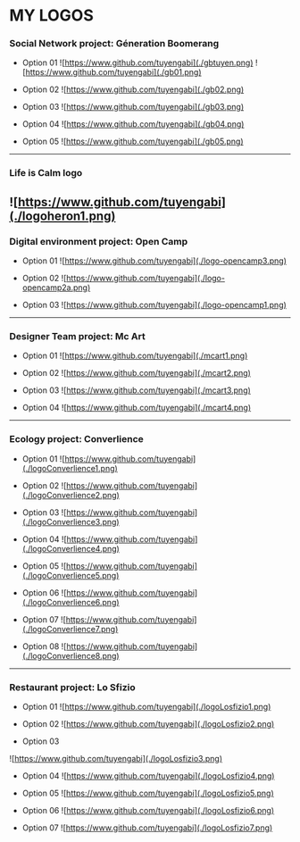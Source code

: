 # MY LOGOS


### Social Network project: Géneration Boomerang 
* Option 01
![https://www.github.com/tuyengabi](./gbtuyen.png)
![https://www.github.com/tuyengabi](./gb01.png)


* Option 02
![https://www.github.com/tuyengabi](./gb02.png)


* Option 03
![https://www.github.com/tuyengabi](./gb03.png)


* Option 04
![https://www.github.com/tuyengabi](./gb04.png)


* Option 05
![https://www.github.com/tuyengabi](./gb05.png)
---------------------------------------


### Life is Calm logo 
![https://www.github.com/tuyengabi](./logoheron1.png)
----------------------------------------


### Digital environment project: Open Camp 
* Option 01
![https://www.github.com/tuyengabi](./logo-opencamp3.png)


* Option 02
![https://www.github.com/tuyengabi](./logo-opencamp2a.png)


* Option 03
![https://www.github.com/tuyengabi](./logo-opencamp1.png)
-----------------------------------------


### Designer Team project: Mc Art
* Option 01
![https://www.github.com/tuyengabi](./mcart1.png)


* Option 02
![https://www.github.com/tuyengabi](./mcart2.png)


* Option 03
![https://www.github.com/tuyengabi](./mcart3.png)


* Option 04
![https://www.github.com/tuyengabi](./mcart4.png)
----------------------------------------


### Ecology project: Converlience
* Option 01
![https://www.github.com/tuyengabi](./logoConverlience1.png)


* Option 02
![https://www.github.com/tuyengabi](./logoConverlience2.png)


* Option 03
![https://www.github.com/tuyengabi](./logoConverlience3.png)


* Option 04
![https://www.github.com/tuyengabi](./logoConverlience4.png)


* Option 05
![https://www.github.com/tuyengabi](./logoConverlience5.png)


* Option 06
![https://www.github.com/tuyengabi](./logoConverlience6.png)


* Option 07
![https://www.github.com/tuyengabi](./logoConverlience7.png)


* Option 08
![https://www.github.com/tuyengabi](./logoConverlience8.png)
--------------------------


### Restaurant project: Lo Sfizio 
* Option 01
![https://www.github.com/tuyengabi](./logoLosfizio1.png)

* Option 02
![https://www.github.com/tuyengabi](./logoLosfizio2.png)

* Option 03

![https://www.github.com/tuyengabi](./logoLosfizio3.png)

* Option 04
![https://www.github.com/tuyengabi](./logoLosfizio4.png)

* Option 05
![https://www.github.com/tuyengabi](./logoLosfizio5.png)

* Option 06
![https://www.github.com/tuyengabi](./logoLosfizio6.png)

* Option 07
![https://www.github.com/tuyengabi](./logoLosfizio7.png)

